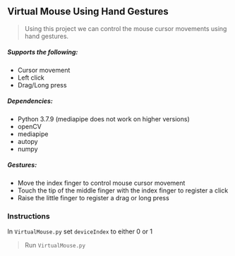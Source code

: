 ## Virtual Mouse Using Hand Gestures

> Using this project we can control the mouse cursor movements using hand gestures.

##### Supports the following:
- Cursor movement
- Left click
- Drag/Long press

##### Dependencies:
- Python 3.7.9 (mediapipe does not work on higher versions)
- openCV
- mediapipe
- autopy
- numpy

##### Gestures:
- Move the index finger to control mouse cursor movement
- Touch the tip of the middle finger with the index finger to register a click
- Raise the little finger to register a drag or long press

### Instructions
In `VirtualMouse.py` set `deviceIndex` to either 0 or 1
> Run `VirtualMouse.py`